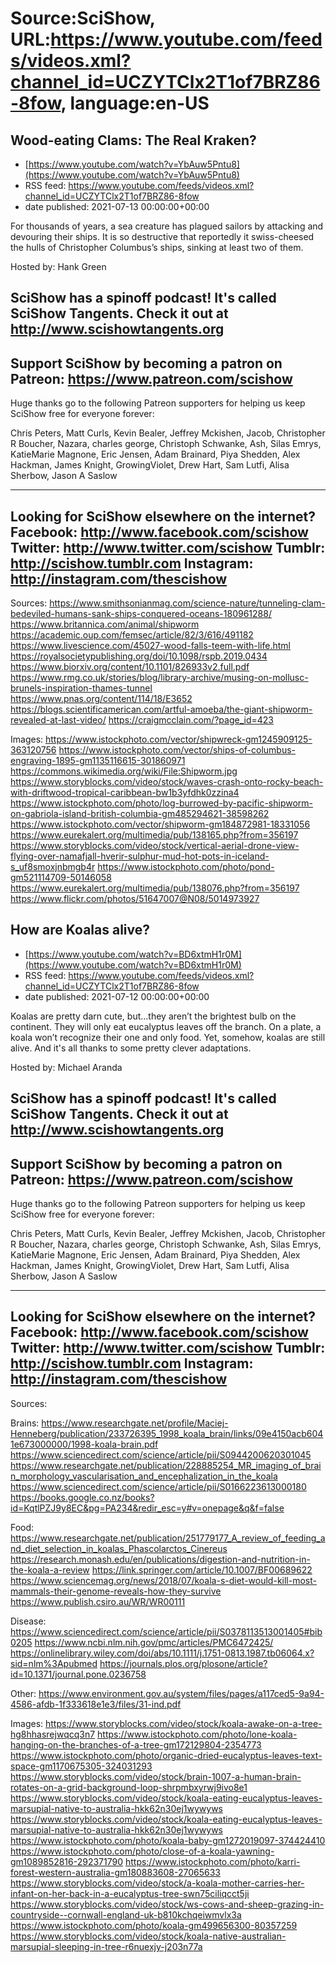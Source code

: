 # Source:SciShow, URL:https://www.youtube.com/feeds/videos.xml?channel_id=UCZYTClx2T1of7BRZ86-8fow, language:en-US

## Wood-eating Clams: The Real Kraken?
 - [https://www.youtube.com/watch?v=YbAuw5Pntu8](https://www.youtube.com/watch?v=YbAuw5Pntu8)
 - RSS feed: https://www.youtube.com/feeds/videos.xml?channel_id=UCZYTClx2T1of7BRZ86-8fow
 - date published: 2021-07-13 00:00:00+00:00

For thousands of years, a sea creature has plagued sailors by attacking and devouring their ships. It is so destructive that reportedly it swiss-cheesed the hulls of Christopher Columbus’s ships, sinking at least two of them.

Hosted by: Hank Green

SciShow has a spinoff podcast! It's called SciShow Tangents. Check it out at http://www.scishowtangents.org
----------
Support SciShow by becoming a patron on Patreon: https://www.patreon.com/scishow
----------
Huge thanks go to the following Patreon supporters for helping us keep SciShow free for everyone forever:

Chris Peters, Matt Curls, Kevin Bealer, Jeffrey Mckishen, Jacob, Christopher R Boucher, Nazara, charles george, Christoph Schwanke, Ash, Silas Emrys, KatieMarie Magnone, Eric Jensen, Adam Brainard, Piya Shedden, Alex Hackman, James Knight, GrowingViolet, Drew Hart, Sam Lutfi, Alisa Sherbow, Jason A Saslow

----------
Looking for SciShow elsewhere on the internet?
Facebook: http://www.facebook.com/scishow
Twitter: http://www.twitter.com/scishow
Tumblr: http://scishow.tumblr.com
Instagram: http://instagram.com/thescishow
----------
Sources:
https://www.smithsonianmag.com/science-nature/tunneling-clam-bedeviled-humans-sank-ships-conquered-oceans-180961288/
https://www.britannica.com/animal/shipworm
https://academic.oup.com/femsec/article/82/3/616/491182
https://www.livescience.com/45027-wood-falls-teem-with-life.html
https://royalsocietypublishing.org/doi/10.1098/rspb.2019.0434
https://www.biorxiv.org/content/10.1101/826933v2.full.pdf
https://www.rmg.co.uk/stories/blog/library-archive/musing-on-mollusc-brunels-inspiration-thames-tunnel
https://www.pnas.org/content/114/18/E3652
https://blogs.scientificamerican.com/artful-amoeba/the-giant-shipworm-revealed-at-last-video/
https://craigmcclain.com/?page_id=423

Images:
https://www.istockphoto.com/vector/shipwreck-gm1245909125-363120756
https://www.istockphoto.com/vector/ships-of-columbus-engraving-1895-gm1135116615-301860971
https://commons.wikimedia.org/wiki/File:Shipworm.jpg
https://www.storyblocks.com/video/stock/waves-crash-onto-rocky-beach-with-driftwood-tropical-caribbean-bw1b3yfdhk0zzina4
https://www.istockphoto.com/photo/log-burrowed-by-pacific-shipworm-on-gabriola-island-british-columbia-gm485294621-38598262
https://www.istockphoto.com/vector/shipworm-gm184872981-18331056
https://www.eurekalert.org/multimedia/pub/138165.php?from=356197
https://www.storyblocks.com/video/stock/vertical-aerial-drone-view-flying-over-namafjall-hverir-sulphur-mud-hot-pots-in-iceland-s_uf8smoxjnbmgb4r
https://www.istockphoto.com/photo/pond-gm521114709-50146058
https://www.eurekalert.org/multimedia/pub/138076.php?from=356197
https://www.flickr.com/photos/51647007@N08/5014973927

## How are Koalas alive?
 - [https://www.youtube.com/watch?v=BD6xtmH1r0M](https://www.youtube.com/watch?v=BD6xtmH1r0M)
 - RSS feed: https://www.youtube.com/feeds/videos.xml?channel_id=UCZYTClx2T1of7BRZ86-8fow
 - date published: 2021-07-12 00:00:00+00:00

Koalas are pretty darn cute, but...they aren’t the brightest bulb on the continent. They will only eat eucalyptus leaves off the branch. On a plate, a koala won’t recognize their one and only food.  Yet, somehow, koalas are still alive. And it's all thanks to some pretty clever adaptations.

Hosted by: Michael Aranda

SciShow has a spinoff podcast! It's called SciShow Tangents. Check it out at http://www.scishowtangents.org
----------
Support SciShow by becoming a patron on Patreon: https://www.patreon.com/scishow
----------
Huge thanks go to the following Patreon supporters for helping us keep SciShow free for everyone forever:

Chris Peters, Matt Curls, Kevin Bealer, Jeffrey Mckishen, Jacob, Christopher R Boucher, Nazara, charles george, Christoph Schwanke, Ash, Silas Emrys, KatieMarie Magnone, Eric Jensen, Adam Brainard, Piya Shedden, Alex Hackman, James Knight, GrowingViolet, Drew Hart, Sam Lutfi, Alisa Sherbow, Jason A Saslow

----------
Looking for SciShow elsewhere on the internet?
Facebook: http://www.facebook.com/scishow
Twitter: http://www.twitter.com/scishow
Tumblr: http://scishow.tumblr.com
Instagram: http://instagram.com/thescishow
----------
Sources:

Brains:
https://www.researchgate.net/profile/Maciej-Henneberg/publication/233726395_1998_koala_brain/links/09e4150acb6041e673000000/1998-koala-brain.pdf
https://www.sciencedirect.com/science/article/pii/S0944200620301045
https://www.researchgate.net/publication/228885254_MR_imaging_of_brain_morphology_vascularisation_and_encephalization_in_the_koala
https://www.sciencedirect.com/science/article/pii/S0166223613000180
https://books.google.co.nz/books?id=KqtlPZJ9y8EC&pg=PA234&redir_esc=y#v=onepage&q&f=false

Food:
https://www.researchgate.net/publication/251779177_A_review_of_feeding_and_diet_selection_in_koalas_Phascolarctos_Cinereus
https://research.monash.edu/en/publications/digestion-and-nutrition-in-the-koala-a-review
https://link.springer.com/article/10.1007/BF00689622
https://www.sciencemag.org/news/2018/07/koala-s-diet-would-kill-most-mammals-their-genome-reveals-how-they-survive
https://www.publish.csiro.au/WR/WR00111

Disease:
https://www.sciencedirect.com/science/article/pii/S0378113513001405#bib0205
https://www.ncbi.nlm.nih.gov/pmc/articles/PMC6472425/
https://onlinelibrary.wiley.com/doi/abs/10.1111/j.1751-0813.1987.tb06064.x?sid=nlm%3Apubmed
https://journals.plos.org/plosone/article?id=10.1371/journal.pone.0236758

Other:
https://www.environment.gov.au/system/files/pages/a117ced5-9a94-4586-afdb-1f333618e1e3/files/31-ind.pdf

Images:
https://www.storyblocks.com/video/stock/koala-awake-on-a-tree-hg8hhasrejwqcq3n7
https://www.istockphoto.com/photo/lone-koala-hanging-on-the-branches-of-a-tree-gm172129804-2354773
https://www.istockphoto.com/photo/organic-dried-eucalyptus-leaves-text-space-gm1170675305-324031293
https://www.storyblocks.com/video/stock/brain-1007-a-human-brain-rotates-on-a-grid-background-loop-shrpmbxyrwj9ivo8e1
https://www.storyblocks.com/video/stock/koala-eating-eucalyptus-leaves-marsupial-native-to-australia-hkk62n30ej1wywyws
https://www.storyblocks.com/video/stock/koala-eating-eucalyptus-leaves-marsupial-native-to-australia-hkk62n30ej1wywyws
https://www.istockphoto.com/photo/koala-baby-gm1272019097-374424410
https://www.istockphoto.com/photo/close-of-a-koala-yawning-gm1089852816-292371790
https://www.istockphoto.com/photo/karri-forest-western-australia-gm180883608-27065633
https://www.storyblocks.com/video/stock/a-koala-mother-carries-her-infant-on-her-back-in-a-eucalyptus-tree-swn75ciliqcct5ji
https://www.storyblocks.com/video/stock/ws-cows-and-sheep-grazing-in-countryside--cornwall-england-uk-b810kchqeiwmvlx3a
https://www.istockphoto.com/photo/koala-gm499656300-80357259
https://www.storyblocks.com/video/stock/koala-native-australian-marsupial-sleeping-in-tree-r6nuexjy-j203n77a

